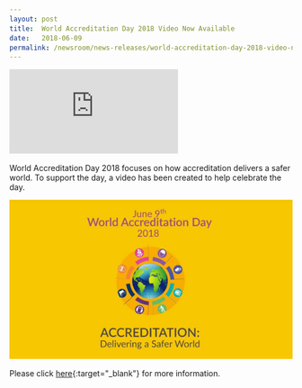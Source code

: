 ```yaml
---
layout: post
title:  World Accreditation Day 2018 Video Now Available
date:   2018-06-09
permalink: /newsroom/news-releases/world-accreditation-day-2018-video-now-available
---
```


<div class="video-container">
  <iframe src="https://www.youtube.com/embed/douGB7pLlYc" frameborder="0" allowfullscreen></iframe>
</div>

World Accreditation Day 2018 focuses on how accreditation delivers a safer world. To support the day, a video has been created to help celebrate the day.

![World Accreditation Day 2018](/images/press-release/documents/world-accreditation-day-2018.png)

Please click [here](https://www.iaf.nu/articles/World_Accreditation_Day_2018_Video_Now_Available/554){:target="_blank"} for more information.
